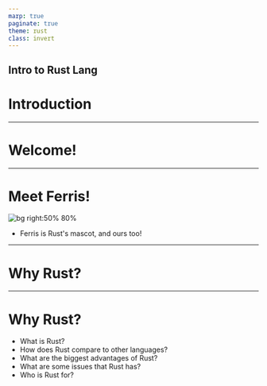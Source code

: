 ```yaml
---
marp: true
paginate: true
theme: rust
class: invert
---
```


<style>
@import url('https://fonts.googleapis.com/css2?family=Noto+Sans+Mono:wght@100..900&family=Noto+Sans:ital,wght@0,100..900;1,100..900&display=swap');
section {
    font-family: "Noto Sans";
}
code {
    font-family: "Noto Sans Mono";
}
</style>

<!-- _class: communism invert  -->

## Intro to Rust Lang

# Introduction


---


# **Welcome!**


---


# Meet Ferris!

![bg right:50% 80%](../images/ferris_happy.svg)

* Ferris is Rust's mascot,
and ours too!


---


# **Why Rust?**

<!-- Why are you all here? -->


---


# Why Rust?

<!--
This section is heavily influenced by Jon Gjengset's talk about Considering Rust:
https://www.youtube.com/watch?v=DnT-LUQgc7s
-->

* What is Rust?
* How does Rust compare to other languages?
* What are the biggest advantages of Rust?
* What are some issues that Rust has?
* Who is Rust for?
